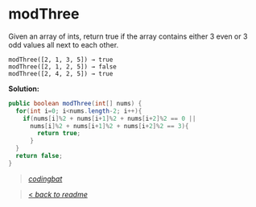 # modThree

Given an array of ints, return true if the array contains either 3 even or 3 odd values all next to each other.

```
modThree([2, 1, 3, 5]) → true
modThree([2, 1, 2, 5]) → false
modThree([2, 4, 2, 5]) → true
```

**Solution:**

```java
public boolean modThree(int[] nums) {
  for(int i=0; i<nums.length-2; i++){
    if(nums[i]%2 + nums[i+1]%2 + nums[i+2]%2 == 0 ||
      nums[i]%2 + nums[i+1]%2 + nums[i+2]%2 == 3){
        return true;
      }
  }
  return false;
}
```

> _[codingbat](https://codingbat.com/prob/p159979)_

> [< _back to readme_](/README.md)
